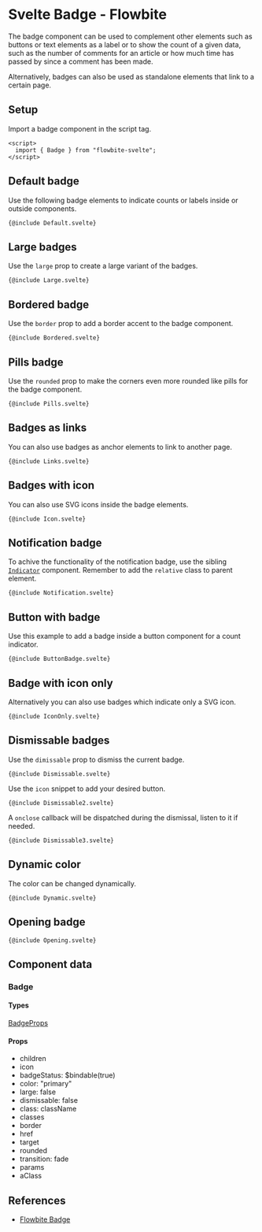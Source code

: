 # Svelte Badge - Flowbite


The badge component can be used to complement other elements such as buttons or text elements as a label or to show the count of a given data, such as the number of comments for an article or how much time has passed by since a comment has been made.

Alternatively, badges can also be used as standalone elements that link to a certain page.

## Setup

Import a badge component in the script tag.

```svelte
<script>
  import { Badge } from "flowbite-svelte";
</script>
```

## Default badge

Use the following badge elements to indicate counts or labels inside or outside components.

```svelte
{@include Default.svelte}
```

## Large badges

Use the `large` prop to create a large variant of the badges.

```svelte
{@include Large.svelte}
```

## Bordered badge

Use the `border` prop to add a border accent to the badge component.

```svelte
{@include Bordered.svelte}
```

## Pills badge

Use the `rounded` prop to make the corners even more rounded like pills for the badge component.

```svelte
{@include Pills.svelte}
```

## Badges as links

You can also use badges as anchor elements to link to another page.

```svelte
{@include Links.svelte}
```

## Badges with icon

You can also use SVG icons inside the badge elements.

```svelte
{@include Icon.svelte}
```

## Notification badge

To achive the functionality of the notification badge, use the sibling [`Indicator`](/docs/components/indicators) component. Remember to add the `relative` class to parent element.

```svelte
{@include Notification.svelte}
```

## Button with badge

Use this example to add a badge inside a button component for a count indicator.

```svelte
{@include ButtonBadge.svelte}
```

## Badge with icon only

Alternatively you can also use badges which indicate only a SVG icon.

```svelte
{@include IconOnly.svelte}
```

## Dismissable badges

Use the `dimissable` prop to dismiss the current badge.

```svelte
{@include Dismissable.svelte}
```

Use the `icon` snippet to add your desired button.

```svelte
{@include Dismissable2.svelte}
```

A `onclose` callback will be dispatched during the dismissal, listen to it if needed.

```svelte
{@include Dismissable3.svelte}
```

## Dynamic color

The color can be changed dynamically.

```svelte
{@include Dynamic.svelte}
```

## Opening badge

```svelte
{@include Opening.svelte}
```

## Component data

### Badge

#### Types

[BadgeProps](https://github.com/themesberg/flowbite-svelte/blob/main/src/lib/types.ts#L215)

#### Props

- children
- icon
- badgeStatus: $bindable(true)
- color: "primary"
- large: false
- dismissable: false
- class: className
- classes
- border
- href
- target
- rounded
- transition: fade
- params
- aClass


## References

- [Flowbite Badge](https://flowbite.com/docs/components/badge/)


